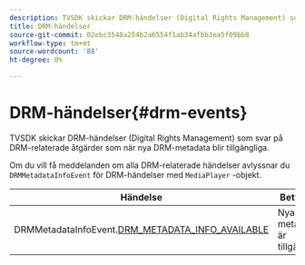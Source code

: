 ```yaml
---
description: TVSDK skickar DRM-händelser (Digital Rights Management) som svar på DRM-relaterade åtgärder som när nya DRM-metadata blir tillgängliga.
title: DRM-händelser
source-git-commit: 02ebc3548a254b2a6554f1ab34afbb3ea5f09bb8
workflow-type: tm+mt
source-wordcount: '88'
ht-degree: 0%

---
```


# DRM-händelser{#drm-events}

TVSDK skickar DRM-händelser (Digital Rights Management) som svar på DRM-relaterade åtgärder som när nya DRM-metadata blir tillgängliga.

Om du vill få meddelanden om alla DRM-relaterade händelser avlyssnar du `DRMMetadataInfoEvent` för DRM-händelser med `MediaPlayer` -objekt.

| Händelse | Betydelse |
|---|---|
| DRMMetadataInfoEvent.[DRM_METADATA_INFO_AVAILABLE](https://help.adobe.com/en_US/primetime/api/psdk/asdoc-dhls_1.4/com/adobe/mediacore/events/DRMMetadataInfoEvent.html#DRM_METADATA_INFO_AVAILABLE) | Nya DRM-metadata är tillgängliga. |
